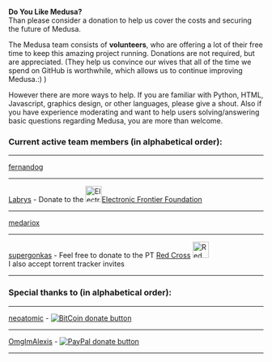**Do You Like Medusa?**  
Than please consider a donation to help us cover the costs and securing the future of Medusa.  

The Medusa team consists of **volunteers**, who are offering a lot of their free time to keep this amazing project running. Donations are not required, but are appreciated. (They help us convince our wives that all of the time we spend on GitHub is worthwhile, which allows us to continue improving Medusa.:) )

However there are more ways to help. If you are familiar with Python, HTML, Javascript, graphics design, or other languages, please give a shout. Also if you have experience moderating and want to help users solving/answering basic questions regarding Medusa, you are more than welcome. 
 
### Current active team members (in alphabetical order):
***
[fernandog](https://github.com/fernandog)
***
[Labrys](https://github.com/labrys) - Donate to the [<img src="https://www.eff.org/files/2014/01/24/eff-logo-plain-72.jpg" width="32" alt="Electronic Frontier Foundation">Electronic Frontier Foundation](https://supporters.eff.org/donate)
***
[medariox](https://github.com/medariox)
***
[supergonkas](https://github.com/duramato) - Feel free to donate to the PT [Red Cross](http://www.cruzvermelha.pt/donativos.html) [<img src="http://www.cruzvermelha.pt/favicon.ico" width="32" alt="Red Cross">](http://www.cruzvermelha.pt/donativos.html)    
I also accept torrent tracker invites
***
### Special thanks to (in alphabetical order):
***
[neoatomic](https://github.com/neoatomic) - [![BitCoin donate button](https://github-cloud.s3.amazonaws.com/assets%2F390379%2F10957762%2F313cd946-831c-11e5-91e0-a69ba6fae6dd.png)](https://greenaddress.it/pay/GAua8uEhuZvvTFy1Bdwwon9wpUPB8 "Donate using Bitcoin")  
***
[OmgImAlexis](https://github.com/OmgImAlexis) -  [![PayPal donate button](https://github-cloud.s3.amazonaws.com/assets%2F390379%2F10957731%2Fdf1228ce-831b-11e5-9f1b-d5ee712d392d.png)](https://www.paypal.com/cgi-bin/webscr?cmd=_s-xclick&hosted_button_id=MXNTEL7HLGFQA)  
***
